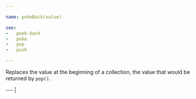 ```yaml
---

name: pokeBack(value)

see:
-   peek-back
-   poke
-   pop
-   push

---
```


Replaces the value at the beginning of a collection, the value that would be
returned by `pop()`.

--- |

